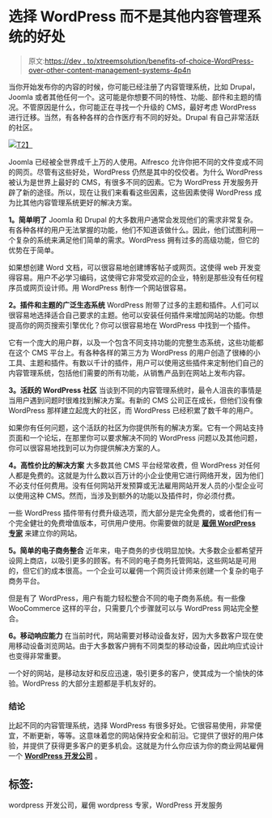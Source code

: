 # 选择 WordPress 而不是其他内容管理系统的好处

> 原文:[https://dev . to/xtreemsolution/benefits-of-choice-WordPress-over-other-content-management-systems-4p4n](https://dev.to/xtreemsolution/benefits-of-choosing-wordpress-over-other-content-management-systems-4p4n)

当你开始发布你的内容的时候，你可能已经注册了内容管理系统，比如 Drupal，Joomla 或者其他任何一个。这可能是你想要不同的特性、功能、部件和主题的情况。不管原因是什么，你可能正在寻找一个升级的 CMS，最好考虑 WordPress 进行迁移。当然，有各种各样的合作医疗有不同的好处。Drupal 有自己非常活跃的社区。

[![](../Images/d11774ff94b176b8e55c029b58d41099.png)T2】](https://res.cloudinary.com/practicaldev/image/fetch/s--Lf-oHEyP--/c_limit%2Cf_auto%2Cfl_progressive%2Cq_auto%2Cw_880/https://image.ibb.co/cciaQ8/Benefits_of_choosing_Word_Press_over_Other_Content_Management_Systems.jpg)

Joomla 已经被全世界成千上万的人使用。Alfresco 允许你把不同的文件变成不同的网页。尽管有这些好处，WordPress 仍然是其中的佼佼者。为什么 WordPress 被认为是世界上最好的 CMS，有很多不同的因素。它为 WordPress 开发服务开辟了新的途径。所以，现在让我们来看看这些因素，这些因素使得 WordPress 成为比其他内容管理系统更好的解决方案。

**1。简单明了**
Joomla 和 Drupal 的大多数用户通常会发现他们的需求非常复杂。有各种各样的用户无法掌握的功能，他们不知道该做什么。因此，他们试图利用一个复杂的系统来满足他们简单的需求。WordPress 拥有过多的高级功能，但它的优势在于简单。

如果想创建 Word 文档，可以很容易地创建博客帖子或网页。这使得 web 开发变得容易。用户不必学习编码，这使得它非常受欢迎的企业，特别是那些没有任何程序员或网页设计师。用 WordPress 制作一个网站很容易。

**2。插件和主题的广泛生态系统**
WordPress 附带了过多的主题和插件。人们可以很容易地选择适合自己要求的主题。他可以安装任何插件来增加网站的功能。你想提高你的网页搜索引擎优化？你可以很容易地在 WordPress 中找到一个插件。

它有一个庞大的用户群，以及一个包含不同支持功能的完整生态系统，这些功能都在这个 CMS 平台上。有各种各样的第三方为 WordPress 的用户创造了很棒的小工具、主题和插件。有数以千计的插件，用户可以使用这些插件来定制他们自己的内容管理系统，包括他们需要的所有功能，从销售产品到在网站上发布内容。

**3。活跃的 WordPress 社区**
当谈到不同的内容管理系统时，最令人沮丧的事情是当用户遇到问题时很难找到解决方案。有新的 CMS 公司正在成长，但他们没有像 WordPress 那样建立起庞大的社区，而 WordPress 已经积累了数千年的用户。

如果你有任何问题，这个活跃的社区为你提供所有的解决方案。它有一个网站支持页面和一个论坛，在那里你可以要求解决不同的 WordPress 问题以及其他问题，你可以很容易地找到可以为你提供解决方案的人。

**4。高性价比的解决方案**
大多数其他 CMS 平台经常收费，但 WordPress 对任何人都是免费的。这就是为什么数以百万计的小企业使用它进行网络开发，因为他们不必支付任何费用。没有任何网站开发预算或无法雇用网站开发人员的小型企业可以使用这种 CMS。然而，当涉及到额外的功能以及插件时，你必须付费。

一些 WordPress 插件带有付费升级选项，而大部分是完全免费的，或者他们有一个完全健壮的免费增值版本，可供用户使用。你需要做的就是 [**雇佣 WordPress 专家**](https://xtreemsolution.com/hire-wordpress-developer.html) 来建立你的网站。

**5。简单的电子商务整合**
近年来，电子商务的步伐明显加快。大多数企业都希望开设网上商店，以吸引更多的顾客。有不同的电子商务托管网站，这些网站是可用的，但它们的成本很高。一个企业可以雇佣一个网页设计师来创建一个复杂的电子商务平台。

但是有了 WordPress，用户有能力轻松整合不同的电子商务系统。有一些像 WooCommerce 这样的平台，只需要几个步骤就可以与 WordPress 网站完全整合。

**6。移动响应能力**
在当前时代，网站需要对移动设备友好，因为大多数客户现在使用移动设备浏览网站。由于大多数客户拥有不同类型的移动设备，因此响应式设计也变得非常重要。

一个好的网站，是移动友好和反应迅速，吸引更多的客户，使其成为一个愉快的体验。WordPress 的大部分主题都是手机友好的。

### 结论

比起不同的内容管理系统，选择 WordPress 有很多好处。它很容易使用，非常便宜，不断更新，等等。这意味着您的网站保持安全和前沿。它提供了很好的用户体验，并提供了获得更多客户的更多机会。这就是为什么你应该为你的商业网站雇佣一个 [**WordPress 开发公司**](https://xtreemsolution.com/wordpress-development-services.html) 。

## [](#tags)标签:

wordpress 开发公司，雇佣 wordpress 专家，WordPress 开发服务